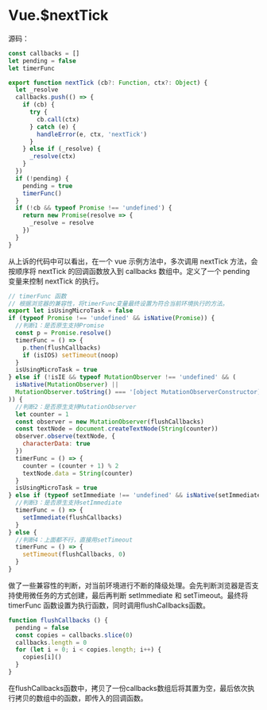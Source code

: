 # Vue.$nextTick



源码：
```js
const callbacks = []
let pending = false
let timerFunc

export function nextTick (cb?: Function, ctx?: Object) {
  let _resolve
  callbacks.push(() => {
    if (cb) {
      try {
        cb.call(ctx)
      } catch (e) {
        handleError(e, ctx, 'nextTick')
      }
    } else if (_resolve) {
      _resolve(ctx)
    }
  })
  if (!pending) {
    pending = true
    timerFunc()
  }
  if (!cb && typeof Promise !== 'undefined') {
    return new Promise(resolve => {
      _resolve = resolve
    })
  }
}
```

从上诉的代码中可以看出，在一个 vue 示例方法中，多次调用 nextTick 方法，会按顺序将 nextTick 的回调函数放入到 callbacks 数组中。定义了一个 pending 变量来控制 nextTick 的执行。



```js
// timerFunc 函数
// 根据浏览器的兼容性，将timerFunc变量最终设置为符合当前环境执行的方法。
export let isUsingMicroTask = false
if (typeof Promise !== 'undefined' && isNative(Promise)) {
  //判断1：是否原生支持Promise
  const p = Promise.resolve()
  timerFunc = () => {
    p.then(flushCallbacks)
    if (isIOS) setTimeout(noop)
  }
  isUsingMicroTask = true
} else if (!isIE && typeof MutationObserver !== 'undefined' && (
  isNative(MutationObserver) ||
  MutationObserver.toString() === '[object MutationObserverConstructor]'
)) {
  //判断2：是否原生支持MutationObserver
  let counter = 1
  const observer = new MutationObserver(flushCallbacks)
  const textNode = document.createTextNode(String(counter))
  observer.observe(textNode, {
    characterData: true
  })
  timerFunc = () => {
    counter = (counter + 1) % 2
    textNode.data = String(counter)
  }
  isUsingMicroTask = true
} else if (typeof setImmediate !== 'undefined' && isNative(setImmediate)) {
  //判断3：是否原生支持setImmediate
  timerFunc = () => {
    setImmediate(flushCallbacks)
  }
} else {
  //判断4：上面都不行，直接用setTimeout
  timerFunc = () => {
    setTimeout(flushCallbacks, 0)
  }
}
```
做了一些兼容性的判断，对当前环境进行不断的降级处理。会先判断浏览器是否支持使用微任务的方式创建，最后再判断 setImmediate 和 setTimeout。最终将 timerFunc 函数设置为执行函数，同时调用flushCallbacks函数。

```js
function flushCallbacks () {
  pending = false
  const copies = callbacks.slice(0)
  callbacks.length = 0
  for (let i = 0; i < copies.length; i++) {
    copies[i]()
  }
}
```
在flushCallbacks函数中，拷贝了一份callbacks数组后将其置为空，最后依次执行拷贝的数组中的函数，即传入的回调函数。
